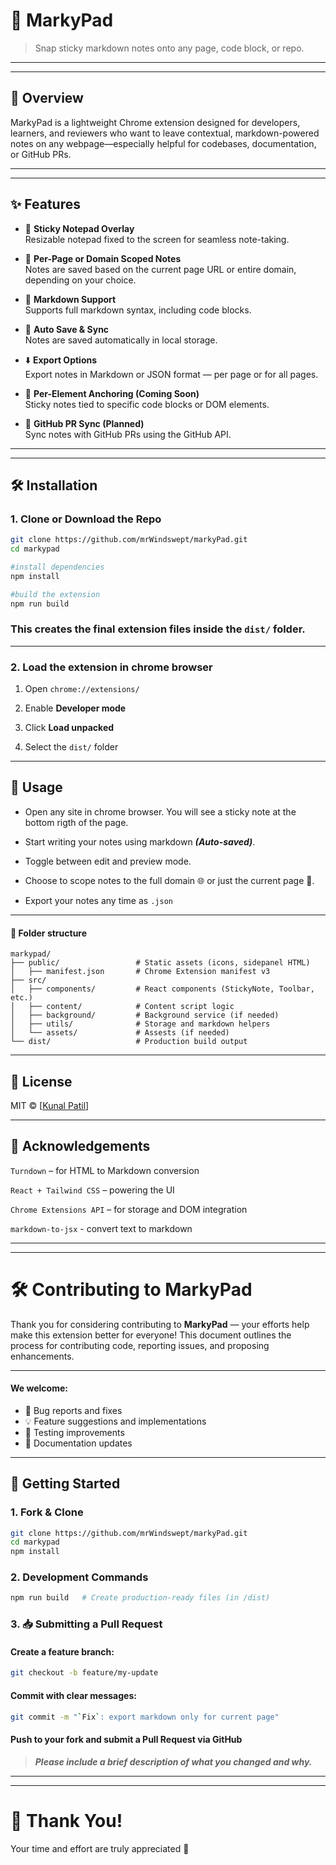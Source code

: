 # 📌 MarkyPad

> Snap sticky markdown notes onto any page, code block, or repo.

---

---

## 🧠 Overview

MarkyPad is a lightweight Chrome extension designed for developers, learners, and reviewers who want to leave contextual, markdown-powered notes on any webpage—especially helpful for codebases, documentation, or GitHub PRs.

---

---

## ✨ Features

- 📝 **Sticky Notepad Overlay**  
  Resizable notepad fixed to the screen for seamless note-taking.

- 📍 **Per-Page or Domain Scoped Notes**  
  Notes are saved based on the current page URL or entire domain, depending on your choice.

- 🧠 **Markdown Support**  
  Supports full markdown syntax, including code blocks.

- 🔄 **Auto Save & Sync**  
  Notes are saved automatically in local storage.

- ⬇️ **Export Options**  
  Export notes in Markdown or JSON format — per page or for all pages.

- 🧱 **Per-Element Anchoring (Coming Soon)**  
  Sticky notes tied to specific code blocks or DOM elements.

- 🔗 **GitHub PR Sync (Planned)**  
  Sync notes with GitHub PRs using the GitHub API.

---

---

## 🛠 Installation

### 1. Clone or Download the Repo

```bash
git clone https://github.com/mrWindswept/markyPad.git
cd markypad

#install dependencies
npm install

#build the extension
npm run build
```

### This creates the final extension files inside the **`dist/`** folder.

---

### 2. Load the extension in chrome browser

1. Open `chrome://extensions/`

2. Enable **Developer mode**

3. Click **Load unpacked**

4. Select the `dist/` folder

---

## 🧪 Usage

- Open any site in chrome browser. You will see a sticky note at the bottom rigth of the page.

- Start writing your notes using markdown **_(Auto-saved)_**.

- Toggle between edit and preview mode.

- Choose to scope notes to the full domain 🌐 or just the current page 🔗.

- Export your notes any time as `.json`

---

#### 📁 Folder structure

```
markypad/
├── public/                 # Static assets (icons, sidepanel HTML)
│   ├── manifest.json       # Chrome Extension manifest v3
├── src/
│   ├── components/         # React components (StickyNote, Toolbar, etc.)
│   ├── content/            # Content script logic
│   ├── background/         # Background service (if needed)
│   ├── utils/              # Storage and markdown helpers
│   └── assets/             # Assests (if needed)
└── dist/                   # Production build output
```

---

## 📄 License

MIT © [[Kunal Patil](https://github.com/mrWindswept/)]

---

## 🙌 Acknowledgements

`Turndown` – for HTML to Markdown conversion

`React + Tailwind CSS` – powering the UI

`Chrome Extensions API` – for storage and DOM integration

`markdown-to-jsx` - convert text to markdown

---

---

# 🛠 Contributing to MarkyPad

Thank you for considering contributing to **MarkyPad** — your efforts help make this extension better for everyone! This document outlines the process for contributing code, reporting issues, and proposing enhancements.

---

#### We welcome:

- 🐛 Bug reports and fixes
- 💡 Feature suggestions and implementations
- 🧪 Testing improvements
- 📖 Documentation updates

---

## 🚀 Getting Started

### 1. Fork & Clone

```bash
git clone https://github.com/mrWindswept/markyPad.git
cd markypad
npm install
```

### 2. Development Commands

```bash
npm run build   # Create production-ready files (in /dist)
```

### 3. 📥 Submitting a Pull Request

#### Create a feature branch:

```bash
git checkout -b feature/my-update
```

#### Commit with clear messages:

```bash
git commit -m "`Fix`: export markdown only for current page"
```

#### Push to your fork and submit a Pull Request via GitHub

> **_Please include a brief description of what you changed and why._**

---

---

# 🙏 Thank You!

Your time and effort are truly appreciated 💖
